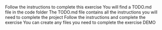 Follow the instructions to complete this exercise
You will find a TODO.md file in the code folder
The TODO.md file contains all the instructions you will need to complete the project
Follow the instructions and complete the exercise
You can create any files you need to complete the exercise
DEMO